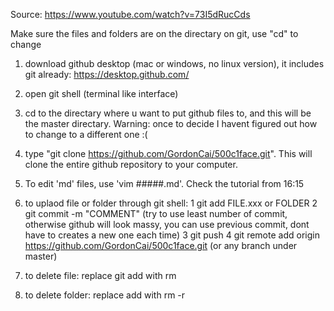 Source: https://www.youtube.com/watch?v=73I5dRucCds

Make sure the files and folders are on the directary on git, use "cd" to change

1. download github desktop (mac or windows, no linux version), it includes git already:
   https://desktop.github.com/

2. open git shell (terminal like interface)

3. cd to the directary where u want to put github files to, and this will be the master directary. Warning: once to decide I havent figured out how to change to a different one :(

4. type "git clone https://github.com/GordonCai/500c1face.git". This will clone the entire github repository to your computer.

5. To edit 'md' files, use 'vim #####.md'. Check the tutorial from 16:15

6. to uplaod file or folder through git shell:
   1 git add FILE.xxx or FOLDER
   2 git commit -m "COMMENT" (try to use least number of commit, otherwise github will look massy, you can use      previous commit, dont have to creates a new one each time)
   3 git push
   4 git remote add origin https://github.com/GordonCai/500c1face.git (or any branch under master)

7. to delete file:
   replace git add with rm

8. to delete folder:
   replace add with rm -r

